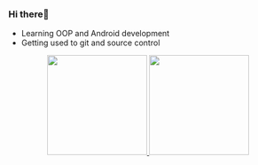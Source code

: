 ### Hi there🦉

* Learning OOP and Android development
* Getting used to git and source control

<div align="center">
  <a href="https://github.com/Lorenzovagliano">
  <img height="180em" src="https://github-readme-stats.vercel.app/api?username=Lorenzovagliano&show_icons=true&theme=dracula&include_all_commits=true&count_private=true"/>
  <img height="180em" src="https://github-readme-stats.vercel.app/api/top-langs/?username=Lorenzovagliano&layout=compact&langs_count=7&theme=dracula"/>
</div>
